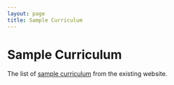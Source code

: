 ```yaml
---
layout: page
title: Sample Curriculum
---
```


# Sample Curriculum

The list of [sample curriculum](http://www.schoolsoftwaregroup.com/BuildYourOwnCurriculum/SampleCurriculum.aspx) from the existing website.